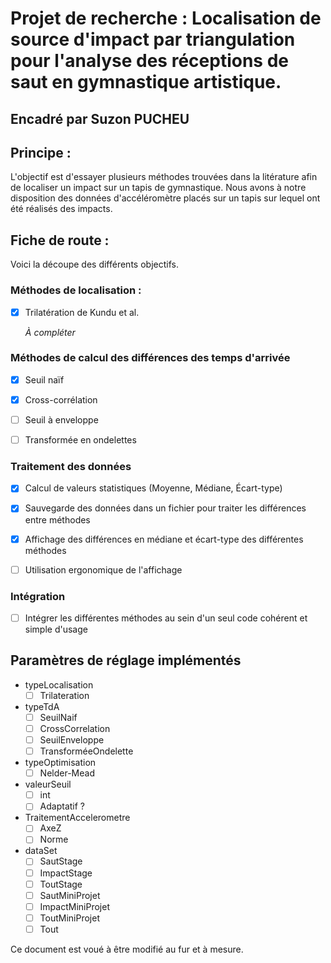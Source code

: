 # Projet de recherche : Localisation de source d'impact par triangulation pour l'analyse des réceptions de saut en gymnastique artistique.

## Encadré par Suzon PUCHEU

## Principe :

L'objectif est d'essayer plusieurs méthodes trouvées dans la litérature afin de localiser un impact sur un tapis de gymnastique. Nous avons à notre disposition des données d'accéléromètre placés sur un tapis sur lequel ont été réalisés des impacts. 

## Fiche de route :

Voici la découpe des différents objectifs.

### Méthodes de localisation :

- [x] Trilatération de Kundu et al.
  
  *À compléter* 

### Méthodes de calcul des différences des temps d'arrivée

- [x] Seuil naïf

- [x] Cross-corrélation

- [ ] Seuil à enveloppe

- [ ] Transformée en ondelettes

### Traitement des données

- [x] Calcul de valeurs statistiques (Moyenne, Médiane, Écart-type)

- [x] Sauvegarde des données dans un fichier pour traiter les différences entre méthodes

- [x] Affichage des différences en médiane et écart-type des différentes méthodes

- [ ] Utilisation ergonomique de l'affichage

### Intégration

- [ ] Intégrer les différentes méthodes au sein d'un seul code cohérent et simple d'usage

## Paramètres de réglage implémentés

- typeLocalisation
  - [ ]  Trilateration
- typeTdA
  - [ ] SeuilNaif
  - [ ] CrossCorrelation
  - [ ] SeuilEnveloppe
  - [ ] TransforméeOndelette
- typeOptimisation
  - [ ] Nelder-Mead
- valeurSeuil
  - [ ] int
  - [ ] Adaptatif ?
- TraitementAccelerometre
  - [ ] AxeZ
  - [ ] Norme
- dataSet
  - [ ] SautStage
  - [ ] ImpactStage
  - [ ] ToutStage
  - [ ] SautMiniProjet
  - [ ] ImpactMiniProjet
  - [ ] ToutMiniProjet
  - [ ] Tout

Ce document est voué à être modifié au fur et à mesure.
